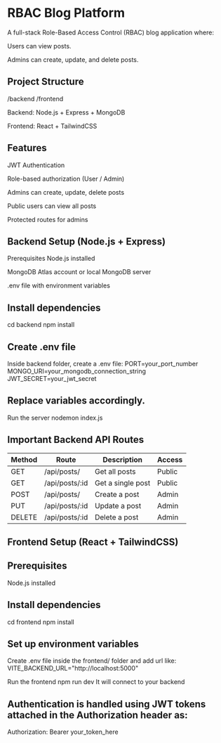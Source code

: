 # RBAC Blog Platform
A full-stack Role-Based Access Control (RBAC) blog application where:

Users can view posts.

Admins can create, update, and delete posts.

## Project Structure

/backend
/frontend

Backend: Node.js + Express + MongoDB

Frontend: React + TailwindCSS

## Features
JWT Authentication

Role-based authorization (User / Admin)

Admins can create, update, delete posts

Public users can view all posts

Protected routes for admins

## Backend Setup (Node.js + Express)
Prerequisites
Node.js installed

MongoDB Atlas account or local MongoDB server

.env file with environment variables

## Install dependencies
cd backend
npm install

## Create .env file
Inside backend folder, create a .env file:
PORT=your_port_number
MONGO_URI=your_mongodb_connection_string
JWT_SECRET=your_jwt_secret

## Replace variables accordingly.

Run the server
nodemon index.js

## Important Backend API Routes

| Method | Route            | Description  | Access |
|--------|------------------|--------------|--------|
| GET    | /api/posts/      | Get all posts| Public |
| GET    | /api/posts/:id   | Get a single post | Public |
| POST   | /api/posts/      | Create a post | Admin |
| PUT    | /api/posts/:id   | Update a post | Admin |
| DELETE | /api/posts/:id   | Delete a post | Admin |


## Frontend Setup (React + TailwindCSS)

## Prerequisites
Node.js installed

## Install dependencies
cd frontend
npm install

## Set up environment variables
Create .env file  inside the frontend/ folder and add url like:
VITE_BACKEND_URL="http://localhost:5000"


Run the frontend
npm run dev
It will connect to your backend

## Authentication is handled using JWT tokens attached in the Authorization header as:
Authorization: Bearer your_token_here

